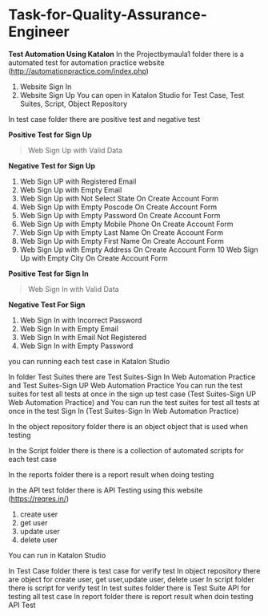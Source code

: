 # Task-for-Quality-Assurance-Engineer

**Test Automation Using Katalon**
In the Projectbymaula1 folder there is a automated test for automation practice website (http://automationpractice.com/index.php)
1. Website Sign In
2. Website Sign Up
You can open in Katalon Studio for Test Case, Test Suites, Script, Object Repository

In test case folder there are positive test and negative test

**Positive Test for Sign Up**
>Web Sign Up with Valid Data

**Negative Test for Sign Up**
1. Web Sign UP with Registered Email
2. Web Sign Up with Empty Email
3. Web Sign Up with Not Select State On Create Account Form
4. Web Sign Up with Empty Poscode On Create Account Form
5. Web Sign Up with Empty Password On Create Account Form
6. Web Sign Up with Empty Mobile Phone On Create Account Form
7. Web Sign Up with Empty Last Name On Create Account Form
8. Web Sign Up with Empty First Name On Create Account Form
9. Web Sign Up with Empty Address On Create Account Form
10 Web Sign Up with Empty City On Create Account Form

**Positive Test for Sign In**
>Web Sign In with Valid Data

**Negative Test For Sign**
1. Web Sign In with Incorrect Password
2. Web Sign In with Empty Email
3. Web Sign In with Email Not Registered
4. Web Sign In with Empty Password

you can running each test case in Katalon Studio


In folder Test Suites there are Test Suites-Sign In Web Automation Practice and Test Suites-Sign UP Web Automation Practice
You can run the test suites for test all tests at once in the sign up test case (Test Suites-Sign UP Web Automation Practice) and You can run the test suites for test all tests at once in the test Sign In (Test Suites-Sign In Web Automation Practice)

In the object repository folder there is an object object that is used when testing

In the Script folder there is there is a collection of automated scripts for each test case

In the reports folder there is a report result when doing testing

In the API test folder there is API Testing using this website (https://reqres.in/) 
1. create user
2. get user
3. update user
4. delete user

You can run in Katalon Studio

In Test Case folder there is test case for verify test
In object repository there are object for create user, get user,update user, delete user
In script folder there is script for verify test
In test suites folder there is Test Suite API for testing all test case
In report folder there is report result  when doin testing API Test
